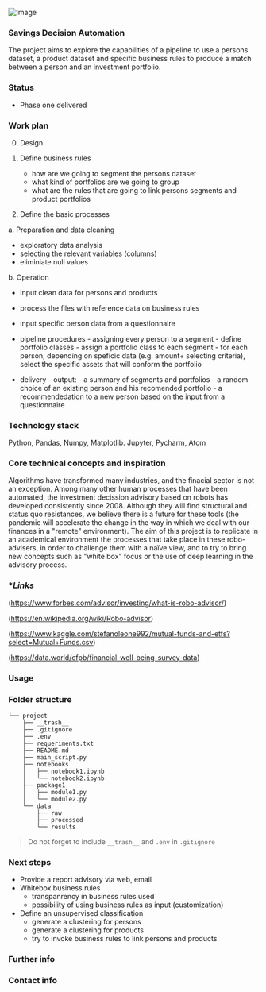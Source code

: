 ![Image](https://content.api.news/v3/images/bin/0909e514b5fc28ed3baf1b70fa7bb773)

### **Savings Decision Automation**
The project aims to explore the capabilities of a pipeline to use a persons dataset, a product dataset and specific business rules to produce a match between a person and an investment portfolio.

### **Status**
- Phase one delivered

### **Work plan**
0. Design

1. Define business rules
    - how are we going to segment the persons dataset
    - what kind of portfolios are we going to group
    - what are the rules that are going to link persons segments and product portfolios


2. Define the basic processes

a.  Preparation and data cleaning
  - exploratory data analysis
  - selecting the relevant variables (columns)
  - eliminiate null values

b. Operation
  - input clean data for persons and products
  - process the files with reference data on business rules
  - input specific person data from a questionnaire

  - pipeline procedures
        - assigning every person to a segment
        - define portfolio classes
        - assign a portfolio class to each segment
        - for each person, depending on speficic data (e.g. amount+ selecting criteria), select the specific assets that will conform the portfolio
  - delivery
        - output:
          - a summary of segments and portfolios
          - a random choice of an existing person and his recomended portfolio
          - a recommendedation to a new person based on the input from a questionnaire


### **Technology stack**
Python, Pandas, Numpy, Matplotlib.
Jupyter, Pycharm, Atom

### **Core technical concepts and inspiration**
Algorithms have transformed many industries, and the finacial sector is not an exception. Among many other human processes that have been automated, the investment decission advisory based on robots has developed consistently since 2008.
Although they will find structural and status quo resistances, we believe there is a future for these tools (the pandemic will accelerate the change in the way in which we deal with our finances in a "remote" environment).
The aim of this project is to replicate in an academical environment the processes that take place in these robo-advisers, in order to challenge them with a naïve view, and to try to bring new concepts such as "white box" focus or the use of deep learning in the advisory process.

### **Links*
 (https://www.forbes.com/advisor/investing/what-is-robo-advisor/)


 (https://en.wikipedia.org/wiki/Robo-advisor)


 (https://www.kaggle.com/stefanoleone992/mutual-funds-and-etfs?select=Mutual+Funds.csv)


 (https://data.world/cfpb/financial-well-being-survey-data)

### **Usage**


### **Folder structure**
```
└── project
    ├── __trash__
    ├── .gitignore
    ├── .env
    ├── requeriments.txt
    ├── README.md
    ├── main_script.py
    ├── notebooks
    │   ├── notebook1.ipynb
    │   └── notebook2.ipynb
    ├── package1
    │   ├── module1.py
    │   └── module2.py
    └── data
        ├── raw
        ├── processed
        └── results
```

> Do not forget to include `__trash__` and `.env` in `.gitignore`

### **Next steps**
- Provide a report advisory via web, email
- Whitebox business rules
   - transpanrency in business rules used
   - possibility of using business rules as input (customization)
- Define an unsupervised classification
    - generate a clustering for persons
    - generate a clustering for products
    - try to invoke business rules to link persons and products


### **Further info**


### **Contact info**
